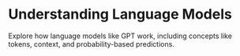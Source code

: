 # Understanding Language Models

Explore how language models like GPT work, including concepts like tokens, context, and probability-based predictions.

